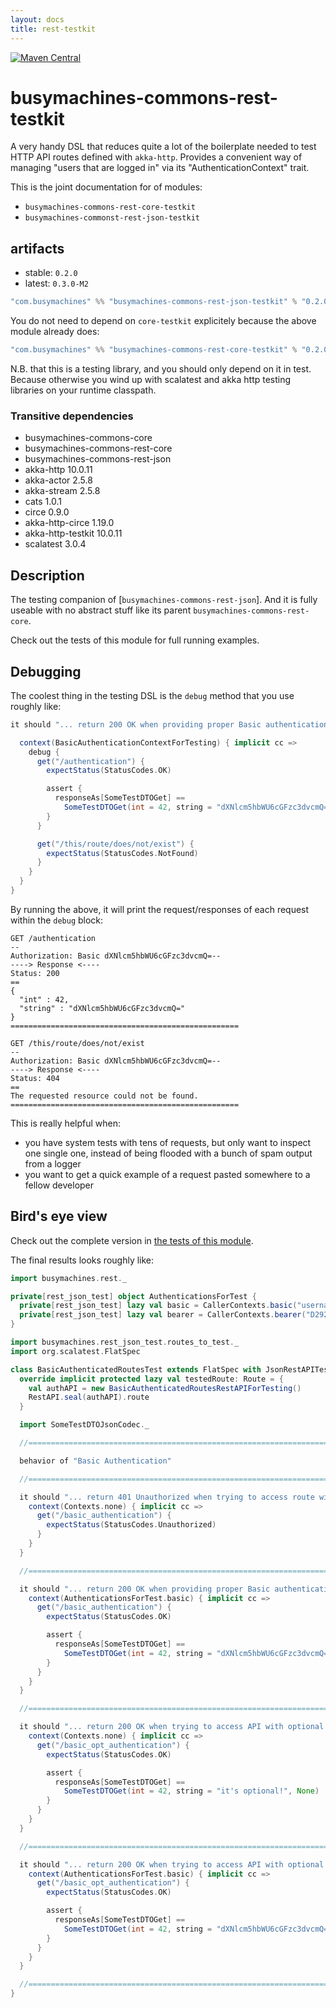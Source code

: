 ```yaml
---
layout: docs
title: rest-testkit
---
```

[![Maven Central](https://img.shields.io/maven-central/v/com.busymachines/busymachines-commons-rest-json-testkit_2.12.svg)](https://maven-badges.herokuapp.com/maven-central/com.busymachines/busymachines-commons-rest-json-testkit_2.12)

# busymachines-commons-rest-testkit

A very handy DSL that reduces quite a lot of the boilerplate needed to test HTTP API routes defined with `akka-http`. Provides a convenient way of managing "users that are logged in" via its "AuthenticationContext" trait.

This is the joint documentation for of modules:
* `busymachines-commons-rest-core-testkit`
* `busymachines-commonst-rest-json-testkit`

## artifacts

* stable: `0.2.0`
* latest: `0.3.0-M2`

```scala
"com.busymachines" %% "busymachines-commons-rest-json-testkit" % "0.2.0" % test
```
You do not need to depend on `core-testkit` explicitely because the above module already does:
```scala
"com.busymachines" %% "busymachines-commons-rest-core-testkit" % "0.2.0" % test
```

N.B. that this is a testing library, and you should only depend on it in test. Because otherwise you wind up with scalatest and akka http testing libraries on your runtime classpath.

### Transitive dependencies
- busymachines-commons-core
- busymachines-commons-rest-core
- busymachines-commons-rest-json
- akka-http 10.0.11
- akka-actor 2.5.8
- akka-stream 2.5.8
- cats 1.0.1
- circe 0.9.0
- akka-http-circe 1.19.0
- akka-http-testkit 10.0.11
- scalatest 3.0.4

## Description

The testing companion of [`busymachines-commons-rest-json`]. And it is fully useable with no abstract stuff like its parent `busymachines-commons-rest-core`.

Check out the tests of this module for full running examples.

## Debugging

The coolest thing in the testing DSL is the `debug` method that you use roughly like:

```scala
it should "... return 200 OK when providing proper Basic authentication" in { _ =>

  context(BasicAuthenticationContextForTesting) { implicit cc =>
    debug {
      get("/authentication") {
        expectStatus(StatusCodes.OK)

        assert {
          responseAs[SomeTestDTOGet] ==
            SomeTestDTOGet(int = 42, string = "dXNlcm5hbWU6cGFzc3dvcmQ=", None)
        }
      }

      get("/this/route/does/not/exist") {
        expectStatus(StatusCodes.NotFound)
      }
    }
  }
}
```

By running the above, it will print the request/responses of each request within the `debug` block:
```
GET /authentication
--
Authorization: Basic dXNlcm5hbWU6cGFzc3dvcmQ=--
----> Response <----
Status: 200
==
{
  "int" : 42,
  "string" : "dXNlcm5hbWU6cGFzc3dvcmQ="
}
===================================================

GET /this/route/does/not/exist
--
Authorization: Basic dXNlcm5hbWU6cGFzc3dvcmQ=--
----> Response <----
Status: 404
==
The requested resource could not be found.
===================================================
```
This is really helpful when:
 - you have system tests with tens of requests, but only want to inspect one single one, instead of being flooded with a bunch of spam output from a logger
 - you want to get a quick example of a request pasted somewhere to a fellow developer

## Bird's eye view

Check out the complete version in [the tests of this module](https://github.com/busymachines/busymachines-commons/tree/master/rest-json-testkit/src/test/scala/busymachines/rest_json_test).

The final results looks roughly like:
```scala
import busymachines.rest._

private[rest_json_test] object AuthenticationsForTest {
  private[rest_json_test] lazy val basic = CallerContexts.basic("username", "password")
  private[rest_json_test] lazy val bearer = CallerContexts.bearer("D2926169E98AAA4C6B40C8C7AF7F4122946DDFA4E499908C")
}

import busymachines.rest_json_test.routes_to_test._
import org.scalatest.FlatSpec

class BasicAuthenticatedRoutesTest extends FlatSpec with JsonRestAPITest {
  override implicit protected lazy val testedRoute: Route = {
    val authAPI = new BasicAuthenticatedRoutesRestAPIForTesting()
    RestAPI.seal(authAPI).route
  }

  import SomeTestDTOJsonCodec._

  //===========================================================================

  behavior of "Basic Authentication"

  //===========================================================================

  it should "... return 401 Unauthorized when trying to access route without authentication" in {
    context(Contexts.none) { implicit cc =>
      get("/basic_authentication") {
        expectStatus(StatusCodes.Unauthorized)
      }
    }
  }

  //===========================================================================

  it should "... return 200 OK when providing proper Basic authentication" in {
    context(AuthenticationsForTest.basic) { implicit cc =>
      get("/basic_authentication") {
        expectStatus(StatusCodes.OK)

        assert {
          responseAs[SomeTestDTOGet] ==
            SomeTestDTOGet(int = 42, string = "dXNlcm5hbWU6cGFzc3dvcmQ=", None)
        }
      }
    }
  }

  //===========================================================================

  it should "... return 200 OK when trying to access API with optional auth, while not providing it" in {
    context(Contexts.none) { implicit cc =>
      get("/basic_opt_authentication") {
        expectStatus(StatusCodes.OK)

        assert {
          responseAs[SomeTestDTOGet] ==
            SomeTestDTOGet(int = 42, string = "it's optional!", None)
        }
      }
    }
  }

  //===========================================================================

  it should "... return 200 OK when trying to access API with optional auth, while providing it" in {
    context(AuthenticationsForTest.basic) { implicit cc =>
      get("/basic_opt_authentication") {
        expectStatus(StatusCodes.OK)

        assert {
          responseAs[SomeTestDTOGet] ==
            SomeTestDTOGet(int = 42, string = "dXNlcm5hbWU6cGFzc3dvcmQ=", None)
        }
      }
    }
  }

  //===========================================================================
}

```
